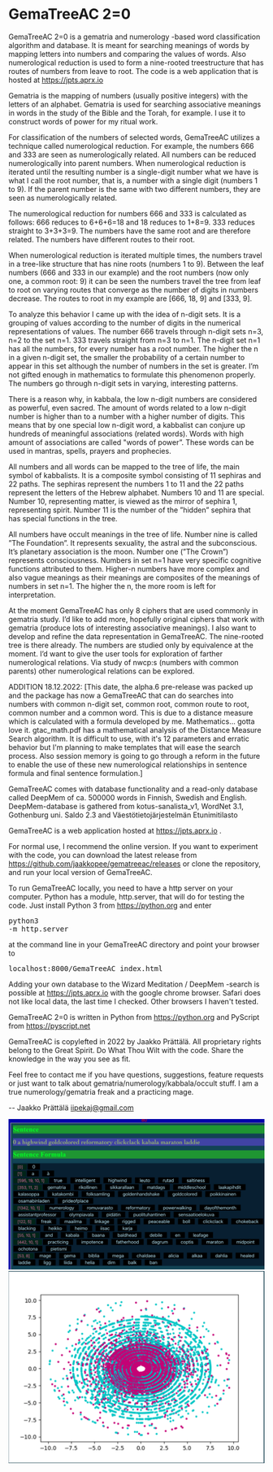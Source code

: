 # GemaTreeAC 2=0
GemaTreeAC 2=0 is a gematria and numerology -based word classification algorithm and database. It is meant for searching meanings of words by mapping letters into numbers and comparing the values of words. Also numerological reduction is used to form a nine-rooted treestructure that has routes of numbers from leave to root. The code is a web application that is hosted at https://jpts.aprx.io

Gematria is the mapping of numbers (usually positive integers) with the letters of an alphabet. Gematria is used for searching associative meanings in words in the study of the Bible and the Torah, for example. I use it to construct words of power for my ritual work.

For classification of the numbers of selected words, GemaTreeAC utilizes a technique called numerological reduction. For example, the numbers 666 and 333 are seen as numerologically related. All numbers can be reduced numerologically into parent numbers. When numerological reduction is iterated until the resulting number is a single-digit number what we have is what I call the root number, that is, a number with a single digit (numbers 1 to 9). If the parent number is the same with two different numbers, they are seen as numerologically related.

The numerological reduction for numbers 666 and 333 is calculated as follows: 666 reduces to 6+6+6=18 and 18 reduces to 1+8=9. 333 reduces straight to 3+3+3=9. The numbers have the same root and are therefore related. The numbers have different routes to their root.

When numerological reduction is iterated multiple times, the numbers travel in a tree-like structure that has nine roots (numbers 1 to 9). Between the leaf numbers (666 and 333 in our example) and the root numbers (now only one, a common root: 9) it can be seen the numbers travel the tree from leaf to root on varying routes that converge as the number of digits in numbers decrease. The routes to root in my example are [666, 18, 9] and [333, 9].

To analyze this behavior I came up with the idea of n-digit sets. It is a grouping of values according to the number of digits in the numerical representations of values. The number 666 travels through n-digit sets n=3, n=2 to the set n=1. 333 travels straight from n=3 to n=1. The n-digit set n=1 has all the numbers, for every number has a root number. The higher the n in a given n-digit set, the smaller the probability of a certain number to appear in this set although the number of numbers in the set is greater. I’m not gifted enough in mathematics to formulate this phenomenon properly. The numbers go through n-digit sets in varying, interesting patterns.

There is a reason why, in kabbala, the low n-digit numbers are considered as powerful, even sacred. The amount of words related to a low n-digit number is higher than to a number with a higher number of digits. This means that by one special low n-digit word, a kabbalist can conjure up hundreds of meaningful associations (related words). Words with high amount of associations are called "words of power”. These words can be used in mantras, spells, prayers and prophecies.

All numbers and all words can be mapped to the tree of life, the main symbol of kabbalists. It is a composite symbol consisting of 11 sephiras and 22 paths. The sephiras represent the numbers 1 to 11 and the 22 paths represent the letters of the Hebrew alphabet. Numbers 10 and 11 are special. Number 10, representing matter, is viewed as the mirror of sephira 1, representing spirit. Number 11 is the number of the ”hidden” sephira that has special functions in the tree.

All numbers have occult meanings in the tree of life. Number nine is called ”The Foundation”. It represents sexuality, the astral and the subconscious. It’s planetary association is the moon. Number one (”The Crown”) represents consciousness. Numbers in set n=1 have very specific cognitive functions attributed to them. Higher-n numbers have more complex and also vague meanings as their meanings are composites of the meanings of numbers in set n=1. The higher the n, the more room is left for interpretation.

At the moment GemaTreeAC has only 8 ciphers that are used commonly in gematria study. I’d like to add more, hopefully original ciphers that work with gematria (produce lots of interesting associative meanings). I also want to develop and refine the data representation in GemaTreeAC. The nine-rooted tree is there already. The numbers are studied only by equivalence at the moment. I’d want to give the user tools for exploration of farther numerological relations. Via study of nwcp:s (numbers with common parents) other numerological relations can be explored.

ADDITION 18.12.2022:
[This date, the alpha.6 pre-release was packed up and the package has now a
GemaTreeAC that can do searches into numbers with common n-digit set, common root, common route to root, common number and a common word. This is due to
a distance measure which is calculated with a formula developed by me. Mathematics... gotta love it. gtac_math.pdf has a mathematical analysis of the Distance Measure Search algorithm. It is difficult to use, with it's 12 parameters and erratic behavior but I'm planning to make templates that will ease the search process. Also session memory is going to go through a reform
in the future to enable the use of these new numerological relationships in sentence formula and final sentence formulation.]

GemaTreeAC comes with database functionality and a read-only database called DeepMem of ca. 500000 words in Finnish, Swedish and English. DeepMem-database is gathered from kotus-sanalista_v1, WordNet 3.1, Gothenburg uni. Saldo 2.3 and Väestötietojärjestelmän Etunimitilasto

GemaTreeAC is a web application hosted at https://jpts.aprx.io .

For normal use, I recommend the online version. If you want to experiment with the code, you can download the latest release from https://github.com/jaakkopee/gematreeac/releases or clone the repository, and run your local version of GemaTreeAC.

To run GemaTreeAC locally, you need to have a http server on your computer. Python has a module, http.server, that will do for testing the code. Just install Python 3 from https://python.org and enter <pre>python3 -m http.server</pre> at the command line in your GemaTreeAC directory and point your browser to <pre>localhost:8000/GemaTreeAC_index.html</pre> 

Adding your own database to the Wizard Meditation / DeepMem -search is possible at https://jpts.aprx.io with the google chrome browser. Safari does not like local data, the last time I checked. Other browsers I haven't tested.

GemaTreeAC 2=0 is written in Python from https://python.org and PyScript from https://pyscript.net

GemaTreeAC is copylefted in 2022 by Jaakko Prättälä. All proprietary rights belong to the Great Spirit. Do What Thou Wilt with the code. Share the knowledge in the way you see as fit.

Feel free to contact me if you have questions, suggestions, feature requests or just want to talk about gematria/numerology/kabbala/occult stuff. I am a true numerology/gematria freak and a practicing mage.

--
Jaakko Prättälä
iipekaj@gmail.com

<img src="./IMG_7292.jpg"/>
<img src="./suuripetotaivos66360.png"/>

